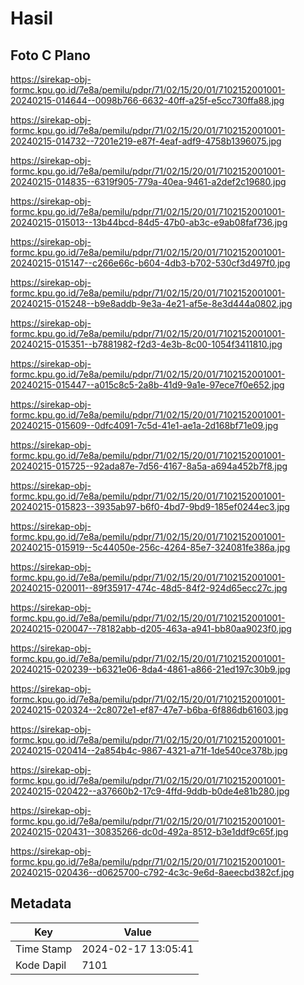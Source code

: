 # Hasil

## Foto C Plano

https://sirekap-obj-formc.kpu.go.id/7e8a/pemilu/pdpr/71/02/15/20/01/7102152001001-20240215-014644--0098b766-6632-40ff-a25f-e5cc730ffa88.jpg

https://sirekap-obj-formc.kpu.go.id/7e8a/pemilu/pdpr/71/02/15/20/01/7102152001001-20240215-014732--7201e219-e87f-4eaf-adf9-4758b1396075.jpg

https://sirekap-obj-formc.kpu.go.id/7e8a/pemilu/pdpr/71/02/15/20/01/7102152001001-20240215-014835--6319f905-779a-40ea-9461-a2def2c19680.jpg

https://sirekap-obj-formc.kpu.go.id/7e8a/pemilu/pdpr/71/02/15/20/01/7102152001001-20240215-015013--13b44bcd-84d5-47b0-ab3c-e9ab08faf736.jpg

https://sirekap-obj-formc.kpu.go.id/7e8a/pemilu/pdpr/71/02/15/20/01/7102152001001-20240215-015147--c266e66c-b604-4db3-b702-530cf3d497f0.jpg

https://sirekap-obj-formc.kpu.go.id/7e8a/pemilu/pdpr/71/02/15/20/01/7102152001001-20240215-015248--b9e8addb-9e3a-4e21-af5e-8e3d444a0802.jpg

https://sirekap-obj-formc.kpu.go.id/7e8a/pemilu/pdpr/71/02/15/20/01/7102152001001-20240215-015351--b7881982-f2d3-4e3b-8c00-1054f3411810.jpg

https://sirekap-obj-formc.kpu.go.id/7e8a/pemilu/pdpr/71/02/15/20/01/7102152001001-20240215-015447--a015c8c5-2a8b-41d9-9a1e-97ece7f0e652.jpg

https://sirekap-obj-formc.kpu.go.id/7e8a/pemilu/pdpr/71/02/15/20/01/7102152001001-20240215-015609--0dfc4091-7c5d-41e1-ae1a-2d168bf71e09.jpg

https://sirekap-obj-formc.kpu.go.id/7e8a/pemilu/pdpr/71/02/15/20/01/7102152001001-20240215-015725--92ada87e-7d56-4167-8a5a-a694a452b7f8.jpg

https://sirekap-obj-formc.kpu.go.id/7e8a/pemilu/pdpr/71/02/15/20/01/7102152001001-20240215-015823--3935ab97-b6f0-4bd7-9bd9-185ef0244ec3.jpg

https://sirekap-obj-formc.kpu.go.id/7e8a/pemilu/pdpr/71/02/15/20/01/7102152001001-20240215-015919--5c44050e-256c-4264-85e7-324081fe386a.jpg

https://sirekap-obj-formc.kpu.go.id/7e8a/pemilu/pdpr/71/02/15/20/01/7102152001001-20240215-020011--89f35917-474c-48d5-84f2-924d65ecc27c.jpg

https://sirekap-obj-formc.kpu.go.id/7e8a/pemilu/pdpr/71/02/15/20/01/7102152001001-20240215-020047--78182abb-d205-463a-a941-bb80aa9023f0.jpg

https://sirekap-obj-formc.kpu.go.id/7e8a/pemilu/pdpr/71/02/15/20/01/7102152001001-20240215-020239--b6321e06-8da4-4861-a866-21ed197c30b9.jpg

https://sirekap-obj-formc.kpu.go.id/7e8a/pemilu/pdpr/71/02/15/20/01/7102152001001-20240215-020324--2c8072e1-ef87-47e7-b6ba-6f886db61603.jpg

https://sirekap-obj-formc.kpu.go.id/7e8a/pemilu/pdpr/71/02/15/20/01/7102152001001-20240215-020414--2a854b4c-9867-4321-a71f-1de540ce378b.jpg

https://sirekap-obj-formc.kpu.go.id/7e8a/pemilu/pdpr/71/02/15/20/01/7102152001001-20240215-020422--a37660b2-17c9-4ffd-9ddb-b0de4e81b280.jpg

https://sirekap-obj-formc.kpu.go.id/7e8a/pemilu/pdpr/71/02/15/20/01/7102152001001-20240215-020431--30835266-dc0d-492a-8512-b3e1ddf9c65f.jpg

https://sirekap-obj-formc.kpu.go.id/7e8a/pemilu/pdpr/71/02/15/20/01/7102152001001-20240215-020436--d0625700-c792-4c3c-9e6d-8aeecbd382cf.jpg


## Metadata

| Key        | Value               |
| ---------- | ------------------- |
| Time Stamp | 2024-02-17 13:05:41 |
| Kode Dapil | 7101                |



